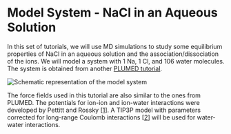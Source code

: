 # Model System - NaCl in an Aqueous Solution

In this set of tutorials, we will use MD simulations to study some equilibrium properties of NaCl in an aqueous solution and the association/dissociation of the ions. We will model a system with 1 Na, 1 Cl, and 106 water molecules. The system is obtained from another [PLUMED tutorial](https://www.plumed.org/doc-v2.9/user-doc/html/ves-lugano2017-metad.html).

![Schematic representation of the model system](/nacl-106h2o.dat.tga)

The force fields used in this tutorial are also similar to the ones from PLUMED. The potentials for ion-ion and ion-water interactions were developed by Pettitt and Rossky [[1](https://doi.org/10.1063/1.449894)]. A TIP3P model with parameters corrected for long-range Coulomb interactions [[2](https://doi.org/10.1063/1.1808117)] will be used for water-water interactions.
